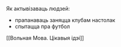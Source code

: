 Як актывізаваць людзей:
- прапанаваць заняцца клубам настолак
- спытацца пра футбол

[[Вольная Мова. Цікавыя ідэі]]
